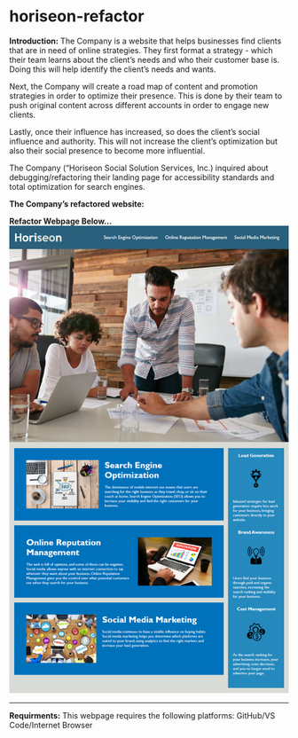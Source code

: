 # horiseon-refactor
**Introduction:**
The Company is a website that helps businesses find clients that are in need of online strategies. They first format a strategy - which their team learns about the client’s needs and who their customer base is. Doing this will help identify the client’s needs and wants.

Next, the Company will create a road map of content and promotion strategies in order to optimize their presence. This is done by their team to push original content across different accounts in order to engage new clients. 

Lastly, once their influence has increased, so does the client’s social influence and authority. This will not increase the client’s optimization but also their social presence to become more influential. 
 
The Company (“Horiseon Social Solution Services, Inc.) inquired about debugging/refactoring their landing page for accessibility standards and total optimization for search engines. 
 
 **The Company’s refactored website:** 

 **Refactor Webpage Below...**
 ![HOMEPAGE](./assets/images/mock-up.png)
 ______________________________________________________________________________________
 

 **Requirments:**
 This webpage requires the following platforms: 
 GitHub/VS Code/Internet Browser  

 